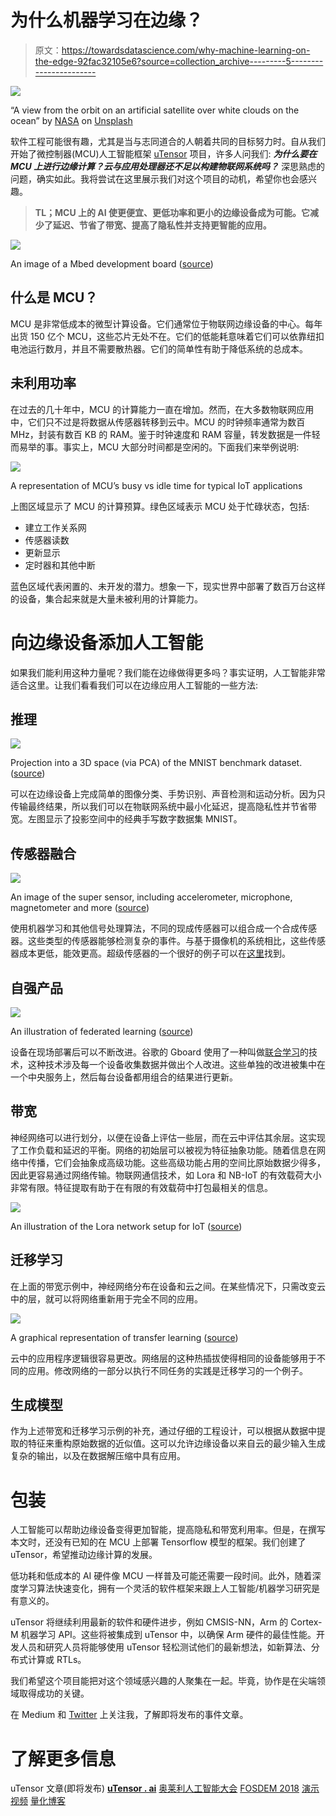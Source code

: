 # 为什么机器学习在边缘？

> 原文：<https://towardsdatascience.com/why-machine-learning-on-the-edge-92fac32105e6?source=collection_archive---------5----------------------->

![](img/3ac204736d246bf7a45e06c0ec64067c.png)

“A view from the orbit on an artificial satellite over white clouds on the ocean” by [NASA](https://unsplash.com/@nasa?utm_source=medium&utm_medium=referral) on [Unsplash](https://unsplash.com?utm_source=medium&utm_medium=referral)

软件工程可能很有趣，尤其是当与志同道合的人朝着共同的目标努力时。自从我们开始了微控制器(MCU)人工智能框架 [uTensor](https://github.com/utensor) 项目，许多人问我们: ***为什么要在 MCU 上进行边缘计算？云与应用处理器还不足以构建物联网系统吗？*** 深思熟虑的问题，确实如此。我将尝试在这里展示我们对这个项目的动机，希望你也会感兴趣。

> **TL；MCU 上的 AI 使更便宜、更低功率和更小的边缘设备成为可能。它减少了延迟、节省了带宽、提高了隐私性并支持更智能的应用。**

![](img/8fd7cfbdfd71d9c794222efc5909c4f1.png)

An image of a Mbed development board ([source](https://os.mbed.com/platforms/))

## **什么是 MCU？**

MCU 是非常低成本的微型计算设备。它们通常位于物联网边缘设备的中心。每年出货 150 亿个 MCU，这些芯片无处不在。它们的低能耗意味着它们可以依靠纽扣电池运行数月，并且不需要散热器。它们的简单性有助于降低系统的总成本。

## **未利用功率**

在过去的几十年中，MCU 的计算能力一直在增加。然而，在大多数物联网应用中，它们只不过是将数据从传感器转移到云中。MCU 的时钟频率通常为数百 MHz，封装有数百 KB 的 RAM。鉴于时钟速度和 RAM 容量，转发数据是一件轻而易举的事。事实上，MCU 大部分时间都是空闲的。下面我们来举例说明:

![](img/d25656261b1a9d6a5d677fdcba785ace.png)

A representation of MCU’s busy vs idle time for typical IoT applications

上图区域显示了 MCU 的计算预算。绿色区域表示 MCU 处于忙碌状态，包括:

*   建立工作关系网
*   传感器读数
*   更新显示
*   定时器和其他中断

蓝色区域代表闲置的、未开发的潜力。想象一下，现实世界中部署了数百万台这样的设备，集合起来就是大量未被利用的计算能力。

# **向边缘设备添加人工智能**

如果我们能利用这种力量呢？我们能在边缘做得更多吗？事实证明，人工智能非常适合这里。让我们看看我们可以在边缘应用人工智能的一些方法:

## **推理**

![](img/a5ec216349231cd5d69f30f6fa5ef6d3.png)

Projection into a 3D space (via PCA) of the MNIST benchmark dataset. ([source](https://www.researchgate.net/figure/Projection-into-a-3D-space-via-PCA-of-the-MNIST-benchmark-dataset-This-data-set_fig3_261567034))

可以在边缘设备上完成简单的图像分类、手势识别、声音检测和运动分析。因为只传输最终结果，所以我们可以在物联网系统中最小化延迟，提高隐私性并节省带宽。左图显示了投影空间中的经典手写数字数据集 MNIST。

## **传感器融合**

![](img/b89ec3dd70dfc4988869fd16fd76dc14.png)

An image of the super sensor, including accelerometer, microphone, magnetometer and more ([source](https://www.technologyreview.com/s/607837/this-mega-sensor-makes-the-whole-room-smart/))

使用机器学习和其他信号处理算法，不同的现成传感器可以组合成一个合成传感器。这些类型的传感器能够检测复杂的事件。与基于摄像机的系统相比，这些传感器成本更低，能效更高。超级传感器的一个很好的例子可以在[这里](https://techcrunch.com/2017/05/11/google-funded-super-sensor-project-brings-iot-powers-to-dumb-appliances/)找到。

## **自强产品**

![](img/a1dd309656fcab72d5522377ad817abf.png)

An illustration of federated learning ([source](https://research.googleblog.com/2017/04/federated-learning-collaborative.html))

设备在现场部署后可以不断改进。谷歌的 Gboard 使用了一种叫做[联合学习](https://research.googleblog.com/2017/04/federated-learning-collaborative.html)的技术，这种技术涉及每一个设备收集数据并做出个人改进。这些单独的改进被集中在一个中央服务上，然后每台设备都用组合的结果进行更新。

## **带宽**

神经网络可以进行划分，以便在设备上评估一些层，而在云中评估其余层。这实现了工作负载和延迟的平衡。网络的初始层可以被视为特征抽象功能。随着信息在网络中传播，它们会抽象成高级功能。这些高级功能占用的空间比原始数据少得多，因此更容易通过网络传输。物联网通信技术，如 Lora 和 NB-IoT 的有效载荷大小非常有限。特征提取有助于在有限的有效载荷中打包最相关的信息。

![](img/461b2247c69f60a070dd614e31dd6956.png)

An illustration of the Lora network setup for IoT ([source](https://blog.microtronics.com/lora-and-2g-in-one-module/))

## **迁移学习**

在上面的带宽示例中，神经网络分布在设备和云之间。在某些情况下，只需改变云中的层，就可以将网络重新用于完全不同的应用。

![](img/069db5a91b49d104ea6cb0c6e1a4e5ba.png)

A graphical representation of transfer learning ([source](https://www.slideshare.net/ckmarkohchang/applied-deep-learning-1103-convolutional-neural-networks))

云中的应用程序逻辑很容易更改。网络层的这种热插拔使得相同的设备能够用于不同的应用。修改网络的一部分以执行不同任务的实践是迁移学习的一个例子。

## **生成模型**

作为上述带宽和迁移学习示例的补充，通过仔细的工程设计，可以根据从数据中提取的特征来重构原始数据的近似值。这可以允许边缘设备以来自云的最少输入生成复杂的输出，以及在数据解压缩中具有应用。

# **包装**

人工智能可以帮助边缘设备变得更加智能，提高隐私和带宽利用率。但是，在撰写本文时，还没有已知的在 MCU 上部署 Tensorflow 模型的框架。我们创建了 uTensor，希望推动边缘计算的发展。

低功耗和低成本的 AI 硬件像 MCU 一样普及可能还需要一段时间。此外，随着深度学习算法快速变化，拥有一个灵活的软件框架来跟上人工智能/机器学习研究是有意义的。

uTensor 将继续利用最新的软件和硬件进步，例如 CMSIS-NN，Arm 的 Cortex-M 机器学习 API。这些将被集成到 uTensor 中，以确保 Arm 硬件的最佳性能。开发人员和研究人员将能够使用 uTensor 轻松测试他们的最新想法，如新算法、分布式计算或 RTLs。

我们希望这个项目能把对这个领域感兴趣的人聚集在一起。毕竟，协作是在尖端领域取得成功的关键。

在 Medium 和 [Twitter](https://twitter.com/neil_the_1) 上关注我，了解即将发布的事件文章。

# 了解更多信息

uTensor 文章(即将发布)
[**uTensor . ai**](http://utensor.ai/)
[奥莱利人工智能大会](https://conferences.oreilly.com/artificial-intelligence/ai-ca/public/schedule/detail/68659)
[FOSDEM 2018](https://fosdem.org/2018/schedule/speaker/neil_tan/)
[演示视频](https://www.youtube.com/watch?v=FhbCAd0sO1c)
[量化博客](https://petewarden.com/2016/05/03/how-to-quantize-neural-networks-with-tensorflow/)